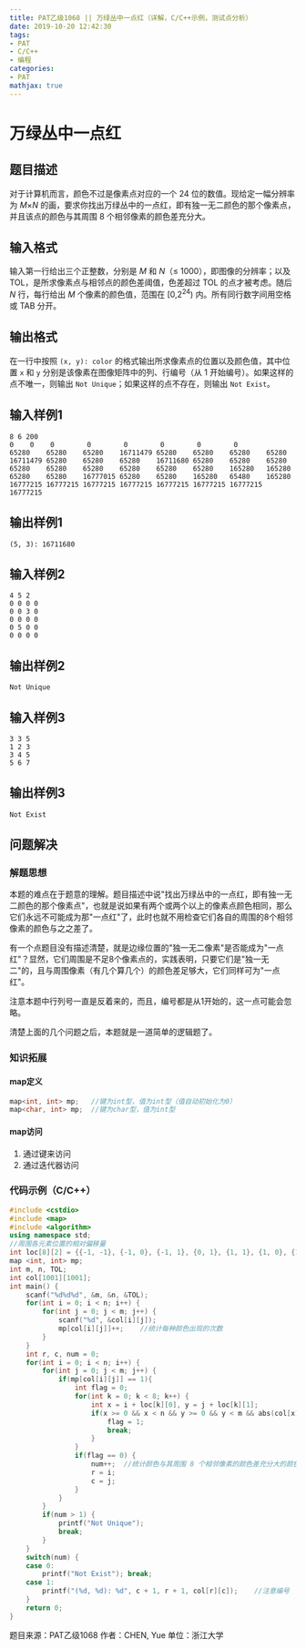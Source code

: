 ```yaml
---
title: PAT乙级1068 || 万绿丛中一点红（详解，C/C++示例，测试点分析）
date: 2019-10-20 12:42:30
tags:
- PAT
- C/C++
- 编程
categories:
- PAT
mathjax: true
---
```


# **万绿丛中一点红**
## **题目描述**
对于计算机而言，颜色不过是像素点对应的一个 24 位的数值。现给定一幅分辨率为 *M*×*N* 的画，要求你找出万绿丛中的一点红，即有独一无二颜色的那个像素点，并且该点的颜色与其周围 8 个相邻像素的颜色差充分大。

## **输入格式**
输入第一行给出三个正整数，分别是 *M* 和 *N*（≤ 1000），即图像的分辨率；以及 TOL，是所求像素点与相邻点的颜色差阈值，色差超过 TOL 的点才被考虑。随后 *N* 行，每行给出 *M* 个像素的颜色值，范围在 [0,$2^{24}$) 内。所有同行数字间用空格或 TAB 分开。

## **输出格式**
在一行中按照 `(x, y): color` 的格式输出所求像素点的位置以及颜色值，其中位置 `x` 和 `y` 分别是该像素在图像矩阵中的列、行编号（从 1 开始编号）。如果这样的点不唯一，则输出 `Not Unique`；如果这样的点不存在，则输出 `Not Exist`。
## **输入样例1**
```null
8 6 200
0 	 0 	  0 	   0	    0 	     0 	      0        0
65280 	 65280    65280    16711479 65280    65280    65280    65280
16711479 65280    65280    65280    16711680 65280    65280    65280
65280 	 65280    65280    65280    65280    65280    165280   165280
65280 	 65280 	  16777015 65280    65280    165280   65480    165280
16777215 16777215 16777215 16777215 16777215 16777215 16777215 16777215
```
## **输出样例1**
```null
(5, 3): 16711680
```
## **输入样例2**
```null
4 5 2
0 0 0 0
0 0 3 0
0 0 0 0
0 5 0 0
0 0 0 0
```
## **输出样例2**
```null
Not Unique
```
## **输入样例3**
```null
3 3 5
1 2 3
3 4 5
5 6 7
```
## **输出样例3**
```null
Not Exist
```


## 问题解决
### 解题思想
本题的难点在于题意的理解。题目描述中说"找出万绿丛中的一点红，即有独一无二颜色的那个像素点"，也就是说如果有两个或两个以上的像素点颜色相同，那么它们永远不可能成为那"一点红"了，此时也就不用检查它们各自的周围的8个相邻像素的颜色与之之差了。

有一个点题目没有描述清楚，就是边缘位置的"独一无二像素"是否能成为"一点红"？显然，它们周围是不足8个像素点的，实践表明，只要它们是"独一无二"的，且与周围像素（有几个算几个）的颜色差足够大，它们同样可为"一点红"。

注意本题中行列号一直是反着来的，而且，编号都是从1开始的，这一点可能会忽略。

清楚上面的几个问题之后，本题就是一道简单的逻辑题了。

### 知识拓展

#### map定义

```cpp
map<int, int> mp;	//键为int型，值为int型（值自动初始化为0）
map<char, int> mp;	//键为char型，值为int型
```

#### map访问

1. 通过键来访问
2. 通过迭代器访问

### 代码示例（C/C++）

```cpp
#include <cstdio>
#include <map>
#include <algorithm>
using namespace std;
//周围各元素位置的相对偏移量
int loc[8][2] = {{-1, -1}, {-1, 0}, {-1, 1}, {0, 1}, {1, 1}, {1, 0}, {1, -1}, {0, -1}};
map <int, int> mp;
int m, n, TOL;
int col[1001][1001];
int main() {
    scanf("%d%d%d", &m, &n, &TOL);
    for(int i = 0; i < n; i++) {
        for(int j = 0; j < m; j++) {
            scanf("%d", &col[i][j]);
            mp[col[i][j]]++;    //统计每种颜色出现的次数
        }
    }
    int r, c, num = 0;
    for(int i = 0; i < n; i++) {
        for(int j = 0; j < m; j++) {
            if(mp[col[i][j]] == 1){
                int flag = 0;
                for(int k = 0; k < 8; k++) {
                    int x = i + loc[k][0], y = j + loc[k][1];
                    if(x >= 0 && x < n && y >= 0 && y < m && abs(col[x][y] - col[i][j]) <= TOL) {	//注意此处的条件
                        flag = 1;
                        break;
                    }
                }
                if(flag == 0) {
                    num++;  //统计颜色与其周围 8 个相邻像素的颜色差充分大的颜色数
                    r = i;
                    c = j;
                }
            }
        }
        if(num > 1) {
            printf("Not Unique");
            break;
        }
    }
    switch(num) {
    case 0:
        printf("Not Exist"); break;
    case 1:
        printf("(%d, %d): %d", c + 1, r + 1, col[r][c]);    //注意编号
    }
    return 0;
}
```
题目来源：PAT乙级1068
作者：CHEN, Yue
单位：浙江大学